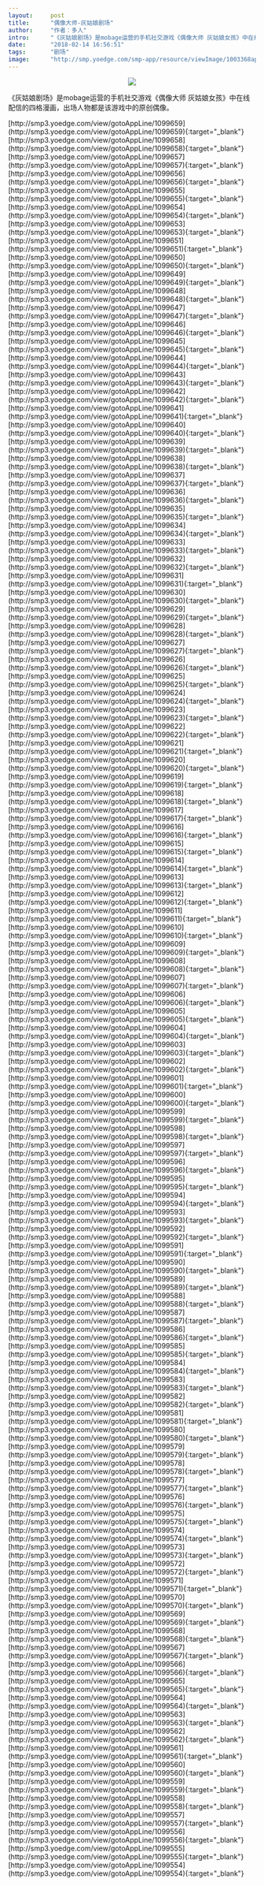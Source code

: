 ```yaml
---
layout:     post
title:      "偶像大师-灰姑娘剧场"
author:     "作者：多人"
intro:      "《灰姑娘剧场》是mobage运营的手机社交游戏《偶像大师 灰姑娘女孩》中在线配信的四格漫画，出场人物都是该游戏中的原创偶像。"
date:       "2018-02-14 16:56:51"
tags:       "剧场"
image:      "http://smp.yoedge.com/smp-app/resource/viewImage/1003368appline.png"
---
```

<div style="text-align: center">
<p><img src="http://smp.yoedge.com/smp-app/resource/viewImage/1003368appline.png"/></p>
</div>
<p class="post-meta">
<span>《灰姑娘剧场》是mobage运营的手机社交游戏《偶像大师 灰姑娘女孩》中在线配信的四格漫画，出场人物都是该游戏中的原创偶像。</span>
</p>
[http://smp3.yoedge.com/view/gotoAppLine/1099659](http://smp3.yoedge.com/view/gotoAppLine/1099659){:target="_blank"}
[http://smp3.yoedge.com/view/gotoAppLine/1099658](http://smp3.yoedge.com/view/gotoAppLine/1099658){:target="_blank"}
[http://smp3.yoedge.com/view/gotoAppLine/1099657](http://smp3.yoedge.com/view/gotoAppLine/1099657){:target="_blank"}
[http://smp3.yoedge.com/view/gotoAppLine/1099656](http://smp3.yoedge.com/view/gotoAppLine/1099656){:target="_blank"}
[http://smp3.yoedge.com/view/gotoAppLine/1099655](http://smp3.yoedge.com/view/gotoAppLine/1099655){:target="_blank"}
[http://smp3.yoedge.com/view/gotoAppLine/1099654](http://smp3.yoedge.com/view/gotoAppLine/1099654){:target="_blank"}
[http://smp3.yoedge.com/view/gotoAppLine/1099653](http://smp3.yoedge.com/view/gotoAppLine/1099653){:target="_blank"}
[http://smp3.yoedge.com/view/gotoAppLine/1099651](http://smp3.yoedge.com/view/gotoAppLine/1099651){:target="_blank"}
[http://smp3.yoedge.com/view/gotoAppLine/1099650](http://smp3.yoedge.com/view/gotoAppLine/1099650){:target="_blank"}
[http://smp3.yoedge.com/view/gotoAppLine/1099649](http://smp3.yoedge.com/view/gotoAppLine/1099649){:target="_blank"}
[http://smp3.yoedge.com/view/gotoAppLine/1099648](http://smp3.yoedge.com/view/gotoAppLine/1099648){:target="_blank"}
[http://smp3.yoedge.com/view/gotoAppLine/1099647](http://smp3.yoedge.com/view/gotoAppLine/1099647){:target="_blank"}
[http://smp3.yoedge.com/view/gotoAppLine/1099646](http://smp3.yoedge.com/view/gotoAppLine/1099646){:target="_blank"}
[http://smp3.yoedge.com/view/gotoAppLine/1099645](http://smp3.yoedge.com/view/gotoAppLine/1099645){:target="_blank"}
[http://smp3.yoedge.com/view/gotoAppLine/1099644](http://smp3.yoedge.com/view/gotoAppLine/1099644){:target="_blank"}
[http://smp3.yoedge.com/view/gotoAppLine/1099643](http://smp3.yoedge.com/view/gotoAppLine/1099643){:target="_blank"}
[http://smp3.yoedge.com/view/gotoAppLine/1099642](http://smp3.yoedge.com/view/gotoAppLine/1099642){:target="_blank"}
[http://smp3.yoedge.com/view/gotoAppLine/1099641](http://smp3.yoedge.com/view/gotoAppLine/1099641){:target="_blank"}
[http://smp3.yoedge.com/view/gotoAppLine/1099640](http://smp3.yoedge.com/view/gotoAppLine/1099640){:target="_blank"}
[http://smp3.yoedge.com/view/gotoAppLine/1099639](http://smp3.yoedge.com/view/gotoAppLine/1099639){:target="_blank"}
[http://smp3.yoedge.com/view/gotoAppLine/1099638](http://smp3.yoedge.com/view/gotoAppLine/1099638){:target="_blank"}
[http://smp3.yoedge.com/view/gotoAppLine/1099637](http://smp3.yoedge.com/view/gotoAppLine/1099637){:target="_blank"}
[http://smp3.yoedge.com/view/gotoAppLine/1099636](http://smp3.yoedge.com/view/gotoAppLine/1099636){:target="_blank"}
[http://smp3.yoedge.com/view/gotoAppLine/1099635](http://smp3.yoedge.com/view/gotoAppLine/1099635){:target="_blank"}
[http://smp3.yoedge.com/view/gotoAppLine/1099634](http://smp3.yoedge.com/view/gotoAppLine/1099634){:target="_blank"}
[http://smp3.yoedge.com/view/gotoAppLine/1099633](http://smp3.yoedge.com/view/gotoAppLine/1099633){:target="_blank"}
[http://smp3.yoedge.com/view/gotoAppLine/1099632](http://smp3.yoedge.com/view/gotoAppLine/1099632){:target="_blank"}
[http://smp3.yoedge.com/view/gotoAppLine/1099631](http://smp3.yoedge.com/view/gotoAppLine/1099631){:target="_blank"}
[http://smp3.yoedge.com/view/gotoAppLine/1099630](http://smp3.yoedge.com/view/gotoAppLine/1099630){:target="_blank"}
[http://smp3.yoedge.com/view/gotoAppLine/1099629](http://smp3.yoedge.com/view/gotoAppLine/1099629){:target="_blank"}
[http://smp3.yoedge.com/view/gotoAppLine/1099628](http://smp3.yoedge.com/view/gotoAppLine/1099628){:target="_blank"}
[http://smp3.yoedge.com/view/gotoAppLine/1099627](http://smp3.yoedge.com/view/gotoAppLine/1099627){:target="_blank"}
[http://smp3.yoedge.com/view/gotoAppLine/1099626](http://smp3.yoedge.com/view/gotoAppLine/1099626){:target="_blank"}
[http://smp3.yoedge.com/view/gotoAppLine/1099625](http://smp3.yoedge.com/view/gotoAppLine/1099625){:target="_blank"}
[http://smp3.yoedge.com/view/gotoAppLine/1099624](http://smp3.yoedge.com/view/gotoAppLine/1099624){:target="_blank"}
[http://smp3.yoedge.com/view/gotoAppLine/1099623](http://smp3.yoedge.com/view/gotoAppLine/1099623){:target="_blank"}
[http://smp3.yoedge.com/view/gotoAppLine/1099622](http://smp3.yoedge.com/view/gotoAppLine/1099622){:target="_blank"}
[http://smp3.yoedge.com/view/gotoAppLine/1099621](http://smp3.yoedge.com/view/gotoAppLine/1099621){:target="_blank"}
[http://smp3.yoedge.com/view/gotoAppLine/1099620](http://smp3.yoedge.com/view/gotoAppLine/1099620){:target="_blank"}
[http://smp3.yoedge.com/view/gotoAppLine/1099619](http://smp3.yoedge.com/view/gotoAppLine/1099619){:target="_blank"}
[http://smp3.yoedge.com/view/gotoAppLine/1099618](http://smp3.yoedge.com/view/gotoAppLine/1099618){:target="_blank"}
[http://smp3.yoedge.com/view/gotoAppLine/1099617](http://smp3.yoedge.com/view/gotoAppLine/1099617){:target="_blank"}
[http://smp3.yoedge.com/view/gotoAppLine/1099616](http://smp3.yoedge.com/view/gotoAppLine/1099616){:target="_blank"}
[http://smp3.yoedge.com/view/gotoAppLine/1099615](http://smp3.yoedge.com/view/gotoAppLine/1099615){:target="_blank"}
[http://smp3.yoedge.com/view/gotoAppLine/1099614](http://smp3.yoedge.com/view/gotoAppLine/1099614){:target="_blank"}
[http://smp3.yoedge.com/view/gotoAppLine/1099613](http://smp3.yoedge.com/view/gotoAppLine/1099613){:target="_blank"}
[http://smp3.yoedge.com/view/gotoAppLine/1099612](http://smp3.yoedge.com/view/gotoAppLine/1099612){:target="_blank"}
[http://smp3.yoedge.com/view/gotoAppLine/1099611](http://smp3.yoedge.com/view/gotoAppLine/1099611){:target="_blank"}
[http://smp3.yoedge.com/view/gotoAppLine/1099610](http://smp3.yoedge.com/view/gotoAppLine/1099610){:target="_blank"}
[http://smp3.yoedge.com/view/gotoAppLine/1099609](http://smp3.yoedge.com/view/gotoAppLine/1099609){:target="_blank"}
[http://smp3.yoedge.com/view/gotoAppLine/1099608](http://smp3.yoedge.com/view/gotoAppLine/1099608){:target="_blank"}
[http://smp3.yoedge.com/view/gotoAppLine/1099607](http://smp3.yoedge.com/view/gotoAppLine/1099607){:target="_blank"}
[http://smp3.yoedge.com/view/gotoAppLine/1099606](http://smp3.yoedge.com/view/gotoAppLine/1099606){:target="_blank"}
[http://smp3.yoedge.com/view/gotoAppLine/1099605](http://smp3.yoedge.com/view/gotoAppLine/1099605){:target="_blank"}
[http://smp3.yoedge.com/view/gotoAppLine/1099604](http://smp3.yoedge.com/view/gotoAppLine/1099604){:target="_blank"}
[http://smp3.yoedge.com/view/gotoAppLine/1099603](http://smp3.yoedge.com/view/gotoAppLine/1099603){:target="_blank"}
[http://smp3.yoedge.com/view/gotoAppLine/1099602](http://smp3.yoedge.com/view/gotoAppLine/1099602){:target="_blank"}
[http://smp3.yoedge.com/view/gotoAppLine/1099601](http://smp3.yoedge.com/view/gotoAppLine/1099601){:target="_blank"}
[http://smp3.yoedge.com/view/gotoAppLine/1099600](http://smp3.yoedge.com/view/gotoAppLine/1099600){:target="_blank"}
[http://smp3.yoedge.com/view/gotoAppLine/1099599](http://smp3.yoedge.com/view/gotoAppLine/1099599){:target="_blank"}
[http://smp3.yoedge.com/view/gotoAppLine/1099598](http://smp3.yoedge.com/view/gotoAppLine/1099598){:target="_blank"}
[http://smp3.yoedge.com/view/gotoAppLine/1099597](http://smp3.yoedge.com/view/gotoAppLine/1099597){:target="_blank"}
[http://smp3.yoedge.com/view/gotoAppLine/1099596](http://smp3.yoedge.com/view/gotoAppLine/1099596){:target="_blank"}
[http://smp3.yoedge.com/view/gotoAppLine/1099595](http://smp3.yoedge.com/view/gotoAppLine/1099595){:target="_blank"}
[http://smp3.yoedge.com/view/gotoAppLine/1099594](http://smp3.yoedge.com/view/gotoAppLine/1099594){:target="_blank"}
[http://smp3.yoedge.com/view/gotoAppLine/1099593](http://smp3.yoedge.com/view/gotoAppLine/1099593){:target="_blank"}
[http://smp3.yoedge.com/view/gotoAppLine/1099592](http://smp3.yoedge.com/view/gotoAppLine/1099592){:target="_blank"}
[http://smp3.yoedge.com/view/gotoAppLine/1099591](http://smp3.yoedge.com/view/gotoAppLine/1099591){:target="_blank"}
[http://smp3.yoedge.com/view/gotoAppLine/1099590](http://smp3.yoedge.com/view/gotoAppLine/1099590){:target="_blank"}
[http://smp3.yoedge.com/view/gotoAppLine/1099589](http://smp3.yoedge.com/view/gotoAppLine/1099589){:target="_blank"}
[http://smp3.yoedge.com/view/gotoAppLine/1099588](http://smp3.yoedge.com/view/gotoAppLine/1099588){:target="_blank"}
[http://smp3.yoedge.com/view/gotoAppLine/1099587](http://smp3.yoedge.com/view/gotoAppLine/1099587){:target="_blank"}
[http://smp3.yoedge.com/view/gotoAppLine/1099586](http://smp3.yoedge.com/view/gotoAppLine/1099586){:target="_blank"}
[http://smp3.yoedge.com/view/gotoAppLine/1099585](http://smp3.yoedge.com/view/gotoAppLine/1099585){:target="_blank"}
[http://smp3.yoedge.com/view/gotoAppLine/1099584](http://smp3.yoedge.com/view/gotoAppLine/1099584){:target="_blank"}
[http://smp3.yoedge.com/view/gotoAppLine/1099583](http://smp3.yoedge.com/view/gotoAppLine/1099583){:target="_blank"}
[http://smp3.yoedge.com/view/gotoAppLine/1099582](http://smp3.yoedge.com/view/gotoAppLine/1099582){:target="_blank"}
[http://smp3.yoedge.com/view/gotoAppLine/1099581](http://smp3.yoedge.com/view/gotoAppLine/1099581){:target="_blank"}
[http://smp3.yoedge.com/view/gotoAppLine/1099580](http://smp3.yoedge.com/view/gotoAppLine/1099580){:target="_blank"}
[http://smp3.yoedge.com/view/gotoAppLine/1099579](http://smp3.yoedge.com/view/gotoAppLine/1099579){:target="_blank"}
[http://smp3.yoedge.com/view/gotoAppLine/1099578](http://smp3.yoedge.com/view/gotoAppLine/1099578){:target="_blank"}
[http://smp3.yoedge.com/view/gotoAppLine/1099577](http://smp3.yoedge.com/view/gotoAppLine/1099577){:target="_blank"}
[http://smp3.yoedge.com/view/gotoAppLine/1099576](http://smp3.yoedge.com/view/gotoAppLine/1099576){:target="_blank"}
[http://smp3.yoedge.com/view/gotoAppLine/1099575](http://smp3.yoedge.com/view/gotoAppLine/1099575){:target="_blank"}
[http://smp3.yoedge.com/view/gotoAppLine/1099574](http://smp3.yoedge.com/view/gotoAppLine/1099574){:target="_blank"}
[http://smp3.yoedge.com/view/gotoAppLine/1099573](http://smp3.yoedge.com/view/gotoAppLine/1099573){:target="_blank"}
[http://smp3.yoedge.com/view/gotoAppLine/1099572](http://smp3.yoedge.com/view/gotoAppLine/1099572){:target="_blank"}
[http://smp3.yoedge.com/view/gotoAppLine/1099571](http://smp3.yoedge.com/view/gotoAppLine/1099571){:target="_blank"}
[http://smp3.yoedge.com/view/gotoAppLine/1099570](http://smp3.yoedge.com/view/gotoAppLine/1099570){:target="_blank"}
[http://smp3.yoedge.com/view/gotoAppLine/1099569](http://smp3.yoedge.com/view/gotoAppLine/1099569){:target="_blank"}
[http://smp3.yoedge.com/view/gotoAppLine/1099568](http://smp3.yoedge.com/view/gotoAppLine/1099568){:target="_blank"}
[http://smp3.yoedge.com/view/gotoAppLine/1099567](http://smp3.yoedge.com/view/gotoAppLine/1099567){:target="_blank"}
[http://smp3.yoedge.com/view/gotoAppLine/1099566](http://smp3.yoedge.com/view/gotoAppLine/1099566){:target="_blank"}
[http://smp3.yoedge.com/view/gotoAppLine/1099565](http://smp3.yoedge.com/view/gotoAppLine/1099565){:target="_blank"}
[http://smp3.yoedge.com/view/gotoAppLine/1099564](http://smp3.yoedge.com/view/gotoAppLine/1099564){:target="_blank"}
[http://smp3.yoedge.com/view/gotoAppLine/1099563](http://smp3.yoedge.com/view/gotoAppLine/1099563){:target="_blank"}
[http://smp3.yoedge.com/view/gotoAppLine/1099562](http://smp3.yoedge.com/view/gotoAppLine/1099562){:target="_blank"}
[http://smp3.yoedge.com/view/gotoAppLine/1099561](http://smp3.yoedge.com/view/gotoAppLine/1099561){:target="_blank"}
[http://smp3.yoedge.com/view/gotoAppLine/1099560](http://smp3.yoedge.com/view/gotoAppLine/1099560){:target="_blank"}
[http://smp3.yoedge.com/view/gotoAppLine/1099559](http://smp3.yoedge.com/view/gotoAppLine/1099559){:target="_blank"}
[http://smp3.yoedge.com/view/gotoAppLine/1099558](http://smp3.yoedge.com/view/gotoAppLine/1099558){:target="_blank"}
[http://smp3.yoedge.com/view/gotoAppLine/1099557](http://smp3.yoedge.com/view/gotoAppLine/1099557){:target="_blank"}
[http://smp3.yoedge.com/view/gotoAppLine/1099556](http://smp3.yoedge.com/view/gotoAppLine/1099556){:target="_blank"}
[http://smp3.yoedge.com/view/gotoAppLine/1099555](http://smp3.yoedge.com/view/gotoAppLine/1099555){:target="_blank"}
[http://smp3.yoedge.com/view/gotoAppLine/1099554](http://smp3.yoedge.com/view/gotoAppLine/1099554){:target="_blank"}


